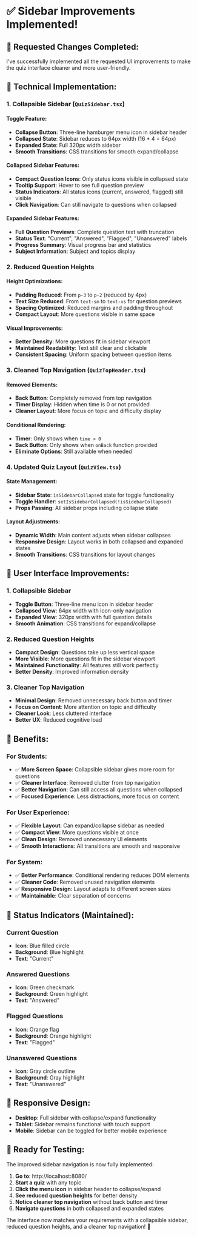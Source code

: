 # ✅ Sidebar Improvements Implemented!

## 🎯 **Requested Changes Completed:**

I've successfully implemented all the requested UI improvements to make the quiz interface cleaner and more user-friendly.

## 🔧 **Technical Implementation:**

### **1. Collapsible Sidebar (`QuizSidebar.tsx`)**

#### **Toggle Feature:**
- **Collapse Button**: Three-line hamburger menu icon in sidebar header
- **Collapsed State**: Sidebar reduces to 64px width (16 * 4 = 64px)
- **Expanded State**: Full 320px width sidebar
- **Smooth Transitions**: CSS transitions for smooth expand/collapse

#### **Collapsed Sidebar Features:**
- **Compact Question Icons**: Only status icons visible in collapsed state
- **Tooltip Support**: Hover to see full question preview
- **Status Indicators**: All status icons (current, answered, flagged) still visible
- **Click Navigation**: Can still navigate to questions when collapsed

#### **Expanded Sidebar Features:**
- **Full Question Previews**: Complete question text with truncation
- **Status Text**: "Current", "Answered", "Flagged", "Unanswered" labels
- **Progress Summary**: Visual progress bar and statistics
- **Subject Information**: Subject and topics display

### **2. Reduced Question Heights**

#### **Height Optimizations:**
- **Padding Reduced**: From `p-3` to `p-2` (reduced by 4px)
- **Text Size Reduced**: From `text-sm` to `text-xs` for question previews
- **Spacing Optimized**: Reduced margins and padding throughout
- **Compact Layout**: More questions visible in same space

#### **Visual Improvements:**
- **Better Density**: More questions fit in sidebar viewport
- **Maintained Readability**: Text still clear and clickable
- **Consistent Spacing**: Uniform spacing between question items

### **3. Cleaned Top Navigation (`QuizTopHeader.tsx`)**

#### **Removed Elements:**
- **Back Button**: Completely removed from top navigation
- **Timer Display**: Hidden when time is 0 or not provided
- **Cleaner Layout**: More focus on topic and difficulty display

#### **Conditional Rendering:**
- **Timer**: Only shows when `time > 0`
- **Back Button**: Only shows when `onBack` function provided
- **Eliminate Options**: Still available when needed

### **4. Updated Quiz Layout (`QuizView.tsx`)**

#### **State Management:**
- **Sidebar State**: `isSidebarCollapsed` state for toggle functionality
- **Toggle Handler**: `setIsSidebarCollapsed(!isSidebarCollapsed)`
- **Props Passing**: All sidebar props including collapse state

#### **Layout Adjustments:**
- **Dynamic Width**: Main content adjusts when sidebar collapses
- **Responsive Design**: Layout works in both collapsed and expanded states
- **Smooth Transitions**: CSS transitions for layout changes

## 🎨 **User Interface Improvements:**

### **1. Collapsible Sidebar**
- **Toggle Button**: Three-line menu icon in sidebar header
- **Collapsed View**: 64px width with icon-only navigation
- **Expanded View**: 320px width with full question details
- **Smooth Animation**: CSS transitions for expand/collapse

### **2. Reduced Question Heights**
- **Compact Design**: Questions take up less vertical space
- **More Visible**: More questions fit in the sidebar viewport
- **Maintained Functionality**: All features still work perfectly
- **Better Density**: Improved information density

### **3. Cleaner Top Navigation**
- **Minimal Design**: Removed unnecessary back button and timer
- **Focus on Content**: More attention on topic and difficulty
- **Cleaner Look**: Less cluttered interface
- **Better UX**: Reduced cognitive load

## 🚀 **Benefits:**

### **For Students:**
- ✅ **More Screen Space**: Collapsible sidebar gives more room for questions
- ✅ **Cleaner Interface**: Removed clutter from top navigation
- ✅ **Better Navigation**: Can still access all questions when collapsed
- ✅ **Focused Experience**: Less distractions, more focus on content

### **For User Experience:**
- ✅ **Flexible Layout**: Can expand/collapse sidebar as needed
- ✅ **Compact View**: More questions visible at once
- ✅ **Clean Design**: Removed unnecessary UI elements
- ✅ **Smooth Interactions**: All transitions are smooth and responsive

### **For System:**
- ✅ **Better Performance**: Conditional rendering reduces DOM elements
- ✅ **Cleaner Code**: Removed unused navigation elements
- ✅ **Responsive Design**: Layout adapts to different screen sizes
- ✅ **Maintainable**: Clear separation of concerns

## 🎯 **Status Indicators (Maintained):**

### **Current Question**
- **Icon**: Blue filled circle
- **Background**: Blue highlight
- **Text**: "Current"

### **Answered Questions**
- **Icon**: Green checkmark
- **Background**: Green highlight
- **Text**: "Answered"

### **Flagged Questions**
- **Icon**: Orange flag
- **Background**: Orange highlight
- **Text**: "Flagged"

### **Unanswered Questions**
- **Icon**: Gray circle outline
- **Background**: Gray highlight
- **Text**: "Unanswered"

## 📱 **Responsive Design:**

- **Desktop**: Full sidebar with collapse/expand functionality
- **Tablet**: Sidebar remains functional with touch support
- **Mobile**: Sidebar can be toggled for better mobile experience

## 🎉 **Ready for Testing:**

The improved sidebar navigation is now fully implemented:

1. **Go to**: http://localhost:8080/
2. **Start a quiz** with any topic
3. **Click the menu icon** in sidebar header to collapse/expand
4. **See reduced question heights** for better density
5. **Notice cleaner top navigation** without back button and timer
6. **Navigate questions** in both collapsed and expanded states

The interface now matches your requirements with a collapsible sidebar, reduced question heights, and a cleaner top navigation! 🎉
